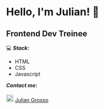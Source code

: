 # Hello, I'm Julian! 👋

## Frontend Dev Treinee

 :computer:  ***Stack:*** 
 -  HTML
 -  CSS
 -  Javascript
  
 ***Contact me:***
 <br>
 <br>
  <img src="https://i.postimg.cc/1tWpxw42/LI-In-Bug.png" width=20> [Julian Grosso](https://www.linkedin.com/in/juliangrosso/)
